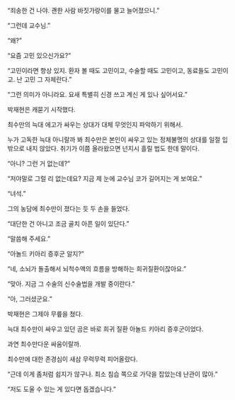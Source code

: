 “죄송한 건 나야. 괜한 사람 바짓가랑이를 물고 늘어졌으니.”

“그런데 교수님.”

“왜?”

“요즘 고민 있으신가요?”

“고민이라면 항상 있지. 환자 볼 때도 고민이고, 수술할 때도 고민이고, 동료들도 고민이고. 난 고민 그 자체란다.”

“그런 의미가 아니라요. 요새 특별히 신경 쓰고 계신 게 있나 싶어서요.”

박재현은 캐묻기 시작했다.

최수만의 늑대 에고가 싸우는 상대가 대체 무엇인지 파악하기 위해서.

누가 고독한 늑대 아니랄까 봐 최수만은 본인이 싸우고 있는 정체불명의 상대를 일절 입 밖으로 내지 않았다. 취기가 이쯤 올라왔으면 넌지시 흘릴 법도 한데 말이다.

“아니? 그런 거 없는데?”

“저야말로 그럴 리 없는데요? 지금 제 눈에 교수님 코가 길어지는 게 보여요.”

“녀석.”

그의 농담에 최수만이 졌다는 듯 두 손을 들었다.

“대단한 건 아니고 조금 골치 아픈 일이 있단다.”

“말씀해 주세요.”

“아놀드 키아리 증후군 알지?”

“네, 소뇌가 돌출해서 뇌척수액의 흐름을 방해하는 희귀질환이잖아요.”

“맞아. 지금 그 수술의 신수술법을 개발 중이란다.”

“아, 그러셨군요.”

박재현은 그제야 무릎을 쳤다.

늑대 최수만이 싸우고 있던 곰은 바로 희귀 질환 아놀드 키아리 증후군이었다.

과연 최수만다운 싸움이랄까.

최수만에 대한 존경심이 새삼 무럭무럭 피어올랐다.

“근데 이게 좀처럼 쉽지가 않구나. 최소 침습 쪽으로 가닥을 잡았는데 난관이 많아.”

“저도 도울 수 있는 게 있다면 돕겠습니다.”